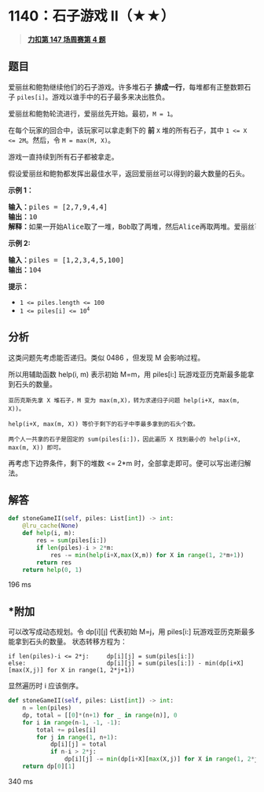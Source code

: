 # 1140：石子游戏 II（★★）


> <u>**[力扣第 147 场周赛第 4 题](https://leetcode.cn/problems/stone-game-ii/)**</u>

## 题目

<p>爱丽丝和鲍勃继续他们的石子游戏。许多堆石子 <strong>排成一行</strong>，每堆都有正整数颗石子 <code>piles[i]</code>。游戏以谁手中的石子最多来决出胜负。</p>

<p>爱丽丝和鲍勃轮流进行，爱丽丝先开始。最初，<code>M = 1</code>。</p>

<p>在每个玩家的回合中，该玩家可以拿走剩下的 <strong>前</strong> <code>X</code> 堆的所有石子，其中 <code>1 &lt;= X &lt;= 2M</code>。然后，令 <code>M = max(M, X)</code>。</p>

<p>游戏一直持续到所有石子都被拿走。</p>

<p>假设爱丽丝和鲍勃都发挥出最佳水平，返回爱丽丝可以得到的最大数量的石头。</p>



<p><strong>示例 1：</strong></p>

<pre>
<strong>输入：</strong>piles = [2,7,9,4,4]
<strong>输出：</strong>10
<strong>解释：</strong>如果一开始Alice取了一堆，Bob取了两堆，然后Alice再取两堆。爱丽丝可以得到2 + 4 + 4 = 10堆。如果Alice一开始拿走了两堆，那么Bob可以拿走剩下的三堆。在这种情况下，Alice得到2 + 7 = 9堆。返回10，因为它更大。
</pre>

<p><strong>示例 2:</strong></p>

<pre>
<strong>输入：</strong>piles = [1,2,3,4,5,100]
<strong>输出：</strong>104
</pre>



<p><strong>提示：</strong></p>

<ul>
<li><code>1 &lt;= piles.length &lt;= 100</code></li>
<li><meta charset="UTF-8" /><code>1 &lt;= piles[i] &lt;= 10<sup>4</sup></code></li>
</ul>


## 分析

这类问题先考虑能否递归。类似 0486 ，但发现 M 会影响过程。

所以用辅助函数 help(i, m) 表示初始 M=m，用 piles[i:] 玩游戏亚历克斯最多能拿到石头的数量。
	
	亚历克斯先拿 X 堆石子，M 变为 max(m,X)，转为求递归子问题 help(i+X, max(m, X))。
	
	help(i+X, max(m, X)) 等价于剩下的石子中李最多拿到的石头个数。
	
	两个人一共拿的石子是固定的 sum(piles[i:])，因此遍历 X 找到最小的 help(i+X, max(m, X)) 即可。
	
再考虑下边界条件，剩下的堆数 <= 2*m 时，全部拿走即可。便可以写出递归解法。

## 解答

```python
def stoneGameII(self, piles: List[int]) -> int:
	@lru_cache(None)
	def help(i, m):
		res = sum(piles[i:])
		if len(piles)-i > 2*m:
			res -= min(help(i+X,max(X,m)) for X in range(1, 2*m+1))
		return res
	return help(0, 1)
```

196 ms

## *附加

可以改写成动态规划。令 dp[i][j] 代表初始 M=j，用 piles[i:] 玩游戏亚历克斯最多能拿到石头的数量。
状态转移方程为：
	
	if len(piles)-i <= 2*j:		dp[i][j] = sum(piles[i:])
	else:						dp[i][j] = sum(piles[i:]) - min(dp[i+X][max(X,j)] for X in range(1, 2*j+1))

显然遍历时 i 应该倒序。

```python
def stoneGameII(self, piles: List[int]) -> int:
	n = len(piles)
	dp, total = [[0]*(n+1) for _ in range(n)], 0
	for i in range(n-1, -1, -1):
		total += piles[i]
		for j in range(1, n+1):
			dp[i][j] = total
			if n-i > 2*j:
				dp[i][j] -= min(dp[i+X][max(X,j)] for X in range(1, 2*j+1))
	return dp[0][1]
```

340 ms

